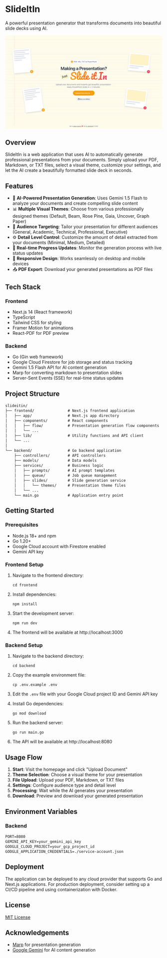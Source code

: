 # SlideItIn

A powerful presentation generator that transforms documents into beautiful slide decks using AI.

![SlideItIn](docs/hero.png)

## Overview

SlideItIn is a web application that uses AI to automatically generate professional presentations from your documents. Simply upload your PDF, Markdown, or TXT files, select a visual theme, customize your settings, and let the AI create a beautifully formatted slide deck in seconds.

## Features

- 🤖 **AI-Powered Presentation Generation**: Uses Gemini 1.5 Flash to analyze your documents and create compelling slide content
- 📊 **Multiple Visual Themes**: Choose from various professionally designed themes (Default, Beam, Rose Pine, Gaia, Uncover, Graph Paper)
- 🎯 **Audience Targeting**: Tailor your presentation for different audiences (General, Academic, Technical, Professional, Executive)
- ⚙️ **Detail Level Control**: Customize the amount of detail extracted from your documents (Minimal, Medium, Detailed)
- 🔄 **Real-time Progress Updates**: Monitor the generation process with live status updates
- 📱 **Responsive Design**: Works seamlessly on desktop and mobile devices
- 📤 **PDF Export**: Download your generated presentations as PDF files

## Tech Stack

### Frontend
- Next.js 14 (React framework)
- TypeScript
- Tailwind CSS for styling
- Framer Motion for animations
- React-PDF for PDF preview

### Backend
- Go (Gin web framework)
- Google Cloud Firestore for job storage and status tracking
- Gemini 1.5 Flash API for AI content generation
- Marp for converting markdown to presentation slides
- Server-Sent Events (SSE) for real-time status updates

## Project Structure

```
slideitin/
├── frontend/               # Next.js frontend application
│   ├── app/                # Next.js app directory
│   ├── components/         # React components
│   │   ├── flow/           # Presentation generation flow components
│   │   └── ...
│   ├── lib/                # Utility functions and API client
│   └── ...
│
└── backend/                # Go backend application
    ├── controllers/        # API controllers
    ├── models/             # Data models
    ├── services/           # Business logic
    │   ├── prompts/        # AI prompt templates
    │   ├── queue/          # Job queue management
    │   ├── slides/         # Slide generation service
    │   │   └── themes/     # Presentation theme files
    │   └── ...
    └── main.go             # Application entry point
```

## Getting Started

### Prerequisites

- Node.js 18+ and npm
- Go 1.20+
- Google Cloud account with Firestore enabled
- Gemini API key

### Frontend Setup

1. Navigate to the frontend directory:
   ```
   cd frontend
   ```

2. Install dependencies:
   ```
   npm install
   ```

3. Start the development server:
   ```
   npm run dev
   ```

4. The frontend will be available at http://localhost:3000

### Backend Setup

1. Navigate to the backend directory:
   ```
   cd backend
   ```

2. Copy the example environment file:
   ```
   cp .env.example .env
   ```

3. Edit the `.env` file with your Google Cloud project ID and Gemini API key

4. Install Go dependencies:
   ```
   go mod download
   ```

5. Run the backend server:
   ```
   go run main.go
   ```

6. The API will be available at http://localhost:8080

## Usage Flow

1. **Start**: Visit the homepage and click "Upload Document"
2. **Theme Selection**: Choose a visual theme for your presentation
3. **File Upload**: Upload your PDF, Markdown, or TXT files
4. **Settings**: Configure audience type and detail level
5. **Processing**: Wait while the AI generates your presentation
6. **Download**: Preview and download your generated presentation

## Environment Variables

### Backend

```
PORT=8080
GEMINI_API_KEY=your_gemini_api_key
GOOGLE_CLOUD_PROJECT=your_gcp_project_id
GOOGLE_APPLICATION_CREDENTIALS=./service-account.json
```

## Deployment

The application can be deployed to any cloud provider that supports Go and Next.js applications. For production deployment, consider setting up a CI/CD pipeline and using containerization with Docker.

## License

[MIT License](LICENSE)

## Acknowledgements

- [Marp](https://marp.app/) for presentation generation
- [Google Gemini](https://ai.google.dev/gemini-api) for AI content generation 